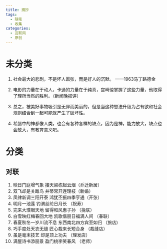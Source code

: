 ```yaml
---
title: 摘抄
tags:
  - 随笔
  - 收集
categories:
  - 互联网
  - 原创
---
```

# 未分类
1. 社会最大的悲剧，不是坏人嚣张，而是好人的沉默。 ——1963马丁路德金

2. 电影的力量在于动人，卡通的力量在于纯真，宫崎骏掌握了这些力量，他取得了理所当然的胜利。（新闻晚报评）

3. 总之，被美好事物吸引是无罪而美丽的，但是当这种想法升级为占有欲和社会规则结合到一起可能就产生了破坏性。 

4. 希腊中的神都像人类，也会有各种各样的缺点，因为是神，能力放大，缺点也会放大，有教育意义吧。

# 分类
## 对联
1. 映日门庭增气象 接天梁栋起云烟（乔迁新居）
2. 双飞却是关雎鸟 并蒂常开连理枝（新婚） 
3. 凤律新调三阳开泰 鸿犹丕振四季亨通（开张）
4. 明月一池莲 钓渭丝纶日月长 （祝寿）
5. 完来大璞眼天地 留得和风惠子孙 （挽联）
6. 白雪映红梅春回大地 凯歌偕丽日福满人间 （春联）
7. 春夏秋冬一岁川流不息 东西南北四方宾至如归 （旅店)
8. 巧手度处天衣无缝 匠心裁来长短合身 （裁缝店）
9. 虽是毫末技艺 却是顶上功夫 （理发店）
10. 满屋诗书添丽景 盈门桃李笑春风 （老师）